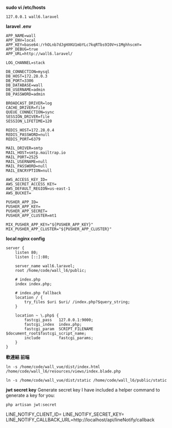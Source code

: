 **sudo vi /etc/hosts**
```
127.0.0.1 wall6.laravel
```

**laravel .env**
```
APP_NAME=wall
APP_ENV=local
APP_KEY=base64:/rhOLnb7dJgHXKU1mbYLc7kqRTbs9I0V+s1MghhscmY=
APP_DEBUG=true
APP_URL=http://wall6.laravel/

LOG_CHANNEL=stack

DB_CONNECTION=mysql
DB_HOST=172.28.0.3
DB_PORT=3306
DB_DATABASE=wall
DB_USERNAME=admin
DB_PASSWORD=admin

BROADCAST_DRIVER=log
CACHE_DRIVER=file
QUEUE_CONNECTION=sync
SESSION_DRIVER=file
SESSION_LIFETIME=120

REDIS_HOST=172.28.0.4
REDIS_PASSWORD=null
REDIS_PORT=6379

MAIL_DRIVER=smtp
MAIL_HOST=smtp.mailtrap.io
MAIL_PORT=2525
MAIL_USERNAME=null
MAIL_PASSWORD=null
MAIL_ENCRYPTION=null

AWS_ACCESS_KEY_ID=
AWS_SECRET_ACCESS_KEY=
AWS_DEFAULT_REGION=us-east-1
AWS_BUCKET=

PUSHER_APP_ID=
PUSHER_APP_KEY=
PUSHER_APP_SECRET=
PUSHER_APP_CLUSTER=mt1

MIX_PUSHER_APP_KEY="${PUSHER_APP_KEY}"
MIX_PUSHER_APP_CLUSTER="${PUSHER_APP_CLUSTER}"

```

**local nginx config**
```
server {
	listen 80;
	listen [::]:80;

	server_name wall6.laravel;
	root /home/code/wall_l6/public;

	# index.php
	index index.php;

	# index.php fallback
	location / {
		try_files $uri $uri/ /index.php?$query_string;
	}

	location ~ \.php$ {
		fastcgi_pass   127.0.0.1:9000;
		fastcgi_index  index.php;
		fastcgi_param  SCRIPT_FILENAME  $document_root$fastcgi_script_name;
		include        fastcgi_params;
	}
}
```

**軟連結 前端**
```
ln -s /home/code/wall_vue/dist/index.html /home/code/wall_l6/resources/views/index.blade.php

ln -s /home/code/wall_vue/dist/static /home/code/wall_l6/public/static

```

**jwt secret key**
Generate secret key
I have included a helper command to generate a key for you:
```
php artisan jwt:secret
```

LINE_NOTIFY_CLIENT_ID=
LINE_NOTIFY_SECRET_KEY=
LINE_NOTIFY_CALLBACK_URL=http://localhost/api/lineNotify/callback